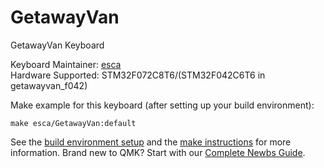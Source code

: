 # GetawayVan

GetawayVan Keyboard

Keyboard Maintainer: [esca](https://github.com/esca47)  
Hardware Supported: STM32F072C8T6/(STM32F042C6T6 in getawayvan_f042)  

Make example for this keyboard (after setting up your build environment):

    make esca/GetawayVan:default

See the [build environment setup](https://docs.qmk.fm/#/getting_started_build_tools) and the [make instructions](https://docs.qmk.fm/#/getting_started_make_guide) for more information. Brand new to QMK? Start with our [Complete Newbs Guide](https://docs.qmk.fm/#/newbs).
